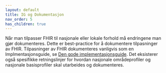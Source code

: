 ```yaml
---
layout: default
title: IG og Dokumentasjon
nav_order: 5
has_children: true
---
```


Når man tilpasser FHIR til nasjonale eller lokale forhold må endringene man gjør dokumenteres. Dette er best-practice for å dokumentere tilpasninger av FHIR. Tilpasninger av FHIR dokumenteres vanligvis som en Implmentasjonsguide, se [Den gode implementasjonsguide](dgi/index.md). Det eksisterer også spesifikke retningslinjer for hvordan nasjonale områdeprofiler og nasjonale basisprofiler skal utarbeides og dokumenteres.
